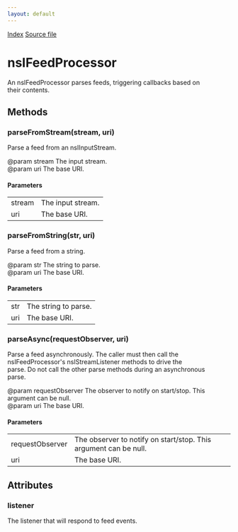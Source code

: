 ```yaml
---
layout: default
---
```

<div id='links'><a href="../index.html">Index</a>
<a href="http://dxr.mozilla.org/mozilla-central/source/toolkit/components/feeds/nsIFeedProcessor.idl">Source file</a>
</div>

# nsIFeedProcessor #
  
An nsIFeedProcessor parses feeds, triggering callbacks based on  
their contents.  
  

## Methods ##

### parseFromStream(stream, uri) ###
  
Parse a feed from an nsIInputStream.  
  
@param stream The input stream.  
@param uri The base URI.  
  

#### Parameters ####

<table>

<tr>
<td>stream</td>
<td>The input stream.  
</td>
</tr>

<tr>
<td>uri</td>
<td>The base URI.  
</td>
</tr>

</table>

### parseFromString(str, uri) ###
  
Parse a feed from a string.  
  
@param str The string to parse.  
@param uri The base URI.  
  

#### Parameters ####

<table>

<tr>
<td>str</td>
<td>The string to parse.  
</td>
</tr>

<tr>
<td>uri</td>
<td>The base URI.  
</td>
</tr>

</table>

### parseAsync(requestObserver, uri) ###
  
Parse a feed asynchronously. The caller must then call the  
nsIFeedProcessor's nsIStreamListener methods to drive the  
parse. Do not call the other parse methods during an asynchronous  
parse.  
  
@param requestObserver The observer to notify on start/stop. This  
                       argument can be null.  
@param uri The base URI.  
  

#### Parameters ####

<table>

<tr>
<td>requestObserver</td>
<td>The observer to notify on start/stop. This  
                       argument can be null.  
</td>
</tr>

<tr>
<td>uri</td>
<td>The base URI.  
</td>
</tr>

</table>

## Attributes ##

### listener ###
  
The listener that will respond to feed events.   
  
